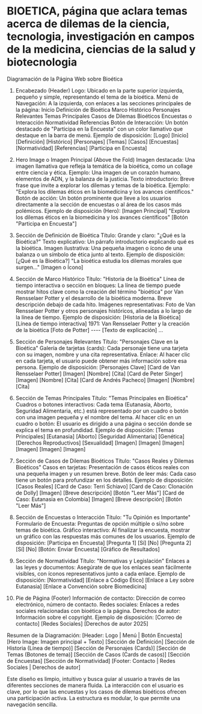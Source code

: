 # BIOETICA, página que aclara temas acerca de dilemas de la ciencia, tecnologia, investigación en campos de la medicina, ciencias de la salud y biotecnologia
Diagramación de la Página Web sobre Bioética

1. Encabezado (Header)
Logo: Ubicado en la parte superior izquierda, pequeño y simple, representando el tema de la bioética.
Menú de Navegación: 
A la izquierda, con enlaces a las secciones principales de la página: 
Inicio
Definición de Bioética
Marco Histórico
Personajes Relevantes
Temas Principales
Casos de Dilemas Bioéticos
Encuestas o Interacción
Normatividad
Referencias
Botón de Interacción:
Un botón destacado de "Participa en la Encuesta" con un color llamativo que destaque en la barra de menú.
Ejemplo de disposición:
[Logo]      [Inicio] [Definición] [Histórico] [Personajes] [Temas] [Casos] [Encuestas] [Normatividad] [Referencias]
                                       [Participa en Encuesta]

2. Hero Image o Imagen Principal (Above the Fold)
Imagen destacada: Una imagen llamativa que refleja la temática de la bioética, como un collage entre ciencia y ética.
Ejemplo: Una imagen de un corazón humano, elementos de ADN, y la balanza de la justicia.
Texto introductorio: Breve frase que invite a explorar los dilemas y temas de la bioética. Ejemplo: "Explora los dilemas éticos en la biomedicina y los avances científicos."
Botón de acción: Un botón prominente que lleve a los usuarios directamente a la sección de encuestas o al área de los casos más polémicos.
Ejemplo de disposición (Hero):
[Imagen Principal] 
    "Explora los dilemas éticos en la biomedicina y los avances científicos"
                    [Botón "Participa en Encuesta"]

3. Sección de Definición de Bioética
Título: Grande y claro: "¿Qué es la Bioética?"
Texto explicativo: Un párrafo introductorio explicando qué es la bioética.
Imagen ilustrativa: Una pequeña imagen o ícono de una balanza o un símbolo de ética junto al texto.
Ejemplo de disposición:
[¿Qué es la Bioética?]
  "La bioética estudia los dilemas morales que surgen..."
    [Imagen o Ícono]

4. Sección de Marco Histórico
Título: "Historia de la Bioética"
Línea de tiempo interactiva o sección en bloques: 
La línea de tiempo puede mostrar hitos clave como la creación del término "bioética" por Van Rensselaer Potter y el desarrollo de la bioética moderna.
Breve descripción debajo de cada hito.
Imágenes representativas: Foto de Van Rensselaer Potter y otros personajes históricos, alineadas a lo largo de la línea de tiempo.
Ejemplo de disposición:
[Historia de la Bioética]
    [Línea de tiempo interactiva]
        1971: Van Rensselaer Potter y la creación de la bioética
        [Foto de Potter]  ----  [Texto de explicación]
        ...

5. Sección de Personajes Relevantes
Título: "Personajes Clave en la Bioética"
Galería de tarjetas (cards): Cada personaje tiene una tarjeta con su imagen, nombre y una cita representativa.
Enlace: Al hacer clic en cada tarjeta, el usuario puede obtener más información sobre esa persona.
Ejemplo de disposición:
[Personajes Clave]
    [Card de Van Rensselaer Potter]
        [Imagen] [Nombre] [Cita]
    [Card de Peter Singer]
        [Imagen] [Nombre] [Cita]
    [Card de Andrés Pacheco]
        [Imagen] [Nombre] [Cita]

6. Sección de Temas Principales
Título: "Temas Principales en Bioética"
Cuadros o botones interactivos: Cada tema (Eutanasia, Aborto, Seguridad Alimentaria, etc.) está representado por un cuadro o botón con una imagen pequeña y el nombre del tema.
Al hacer clic en un cuadro o botón: El usuario es dirigido a una página o sección donde se explica el tema en profundidad.
Ejemplo de disposición:
[Temas Principales]
    [Eutanasia] [Aborto] [Seguridad Alimentaria] [Genética] [Derechos Reproductivos] [Sexualidad]
       [Imagen] [Imagen] [Imagen]   [Imagen]   [Imagen]   [Imagen]

7. Sección de Casos de Dilemas Bioéticos
Título: "Casos Reales y Dilemas Bioéticos"
Casos en tarjetas: Presentación de casos éticos reales con una pequeña imagen y un resumen breve.
Botón de leer más: Cada caso tiene un botón para profundizar en los detalles.
Ejemplo de disposición:
[Casos Reales]
    [Card de Caso: Terri Schiavo] [Card de Caso: Clonación de Dolly]
        [Imagen] [Breve descripción]  [Botón "Leer Más"]
    [Card de Caso: Eutanasia en Colombia]
        [Imagen] [Breve descripción] [Botón "Leer Más"]

8. Sección de Encuestas o Interacción
Título: "Tu Opinión es Importante"
Formulario de Encuesta: Preguntas de opción múltiple o sí/no sobre temas de bioética.
Gráfico interactivo: Al finalizar la encuesta, mostrar un gráfico con las respuestas más comunes de los usuarios.
Ejemplo de disposición:
[Participa en Encuesta]
    [Pregunta 1] [Sí] [No]
    [Pregunta 2] [Sí] [No]
    [Botón: Enviar Encuesta]
    [Gráfico de Resultados]

9. Sección de Normatividad
Título: "Normativas y Legislación"
Enlaces a las leyes y documentos: Asegúrate de que los enlaces sean fácilmente visibles, con íconos representativos junto a cada enlace.
Ejemplo de disposición:
[Normatividad]
    [Enlace a Código Ético]    [Enlace a Ley sobre Eutanasia]    [Enlace a Convención sobre Biomedicina]

10. Pie de Página (Footer)
Información de contacto: Dirección de correo electrónico, número de contacto.
Redes sociales: Enlaces a redes sociales relacionadas con bioética o la página.
Derechos de autor: Información sobre el copyright.
Ejemplo de disposición:
[Correo de contacto]   [Redes Sociales]   [Derechos de autor 2025]

Resumen de la Diagramación:
[Header: Logo | Menú | Botón Encuesta]
[Hero Image: Imagen principal + Texto]
[Sección de Definición]
[Sección de Historia (Línea de tiempo)]
[Sección de Personajes (Cards)]
[Sección de Temas (Botones de tema)]
[Sección de Casos (Cards de casos)]
[Sección de Encuestas]
[Sección de Normatividad]
[Footer: Contacto | Redes Sociales | Derechos de autor]

Este diseño es limpio, intuitivo y busca guiar al usuario a través de las diferentes secciones de manera fluida. La interacción con el usuario es clave, por lo que las encuestas y los casos de dilemas bioéticos ofrecen una participación activa. La estructura es modular, lo que permite una navegación sencilla.
